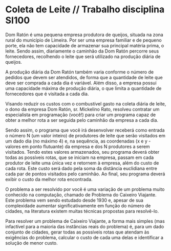 # Coleta de Leite // Trabalho disciplina SI100
Dom Ratón é uma pequena empresa produtora de queijos, situada na zona rural do município de Limeira. Por ser uma empresa familiar e de pequeno porte, ela não tem capacidade de armazenar sua principal matéria prima, o leite. Sendo assim, diariamente o caminhão da Dom Ratón percorre seus fornecedores, recolhendo o leite que será utilizado na produção diária de queijos.

A produção diária da Dom Ratón também varia conforme o número de pedidos que devem ser atendidos, de forma que a quantidade de leite que deve ser comprada a cada dia é variável. Além disso, a empresa possui uma capacidade máxima de produção diária, o que limita a quantidade de fornecedores que é visitada a cada dia.

Visando reduzir os custos com o combustível gasto na coleta diária de leite, o dono da empresa Dom Ratón, sr. Mickelino Rato, resolveu contratar um especialista em programação (você!) para criar um programa capaz de obter a melhor rota a ser seguida pelo caminhão da empresa a cada dia.

Sendo assim, o programa que você irá desenvolver receberá como entrada o número N (um valor inteiro) de produtores de leite que serão visitados em um dado dia (no máximo 4) e, na sequência, as coordenadas (x e y - valores em ponto flutuante) da empresa e dos N produtores a serem visitados. Tendo estes valores armazenados, seu programa deverá obter todas as possíveis rotas, que se iniciam na empresa, passam em cada produtor de leite uma única vez e retornem à empresa, além do custo de cada rota. Este custo será dado pela soma da distância euclidiana entre cada par de pontos visitados pelo caminhão. Ao final, seu programa deverá exibir o custo da melhor rota encontrada.

O problema a ser resolvido por você é uma variação de um problema muito conhecido na computação, chamado de Problema do Caixeiro Viajante. Este problema vem sendo estudado desde 1930 e, apesar de sua complexidade aumentar significativamente em função do número de cidades, na literatura existem muitas técnicas propostas para resolvê-lo.

Para resolver um problema de Caixeiro Viajante, a forma mais simples (mas infactível para a maioria das instâncias reais do problema) é, para um dado conjunto de cidades, gerar todas as possíveis rotas que atendam às exigências do problema, calcular o custo de cada uma delas e identificar a solução de menor custo. 
